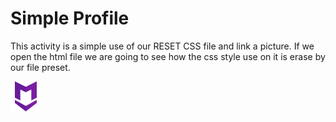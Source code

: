 # Simple Profile

This activity is a simple use of our RESET CSS file and link a picture. If we open the html file we are going to see how the css style use on it is erase by our file preset.



![alt text](https://github.com/adam-p/markdown-here/raw/master/src/common/images/icon48.png "Logo Title Text 1")
